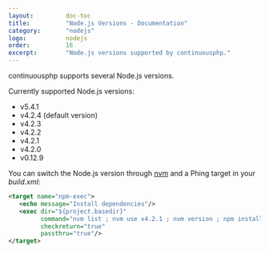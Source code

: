 ```yaml
---
layout:         doc-toc
title:          "Node.js Versions - Documentation"
category:       "nodejs"
logo:           nodejs 
order:          16
excerpt:        "Node.js versions supported by continuousphp."
---
```

continuousphp supports several Node.js versions.

Currently supported Node.js versions:

* v5.4.1 
* v4.2.4 (default version)
* v4.2.3
* v4.2.2
* v4.2.1
* v4.2.0
* v0.12.9

You can switch the Node.js version through [nvm](https://www.npmjs.com/package/nvm) and a Phing target in your *build.xml*:

```xml
<target name="npm-exec">
   <echo message="Install dependencies"/>
   <exec dir="${project.basedir}"
         command="nvm list ; nvm use v4.2.1 ; nvm version ; npm install"
         checkreturn="true"
         passthru="true"/>
</target>
```
